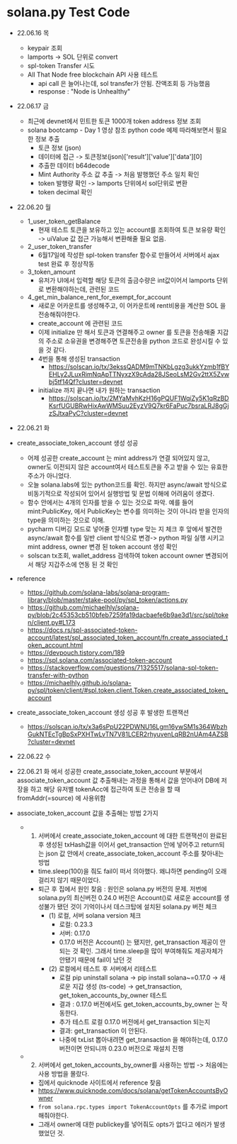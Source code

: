# solana.py Test Code

- 22.06.16 목
    - keypair 조회
    - lamports -> SOL 단위로 convert
    - spl-token Transfer 시도
    - All That Node free blockchain API 사용 테스트
        - api call 은 늘어나는데, sol transfer가 안됨. 잔액조회 등 가능했음
        - response : "Node is Unhealthy"

- 22.06.17 금
    - 최근에 devnet에서 민트한 토큰 1000개 token address 정보 조회
    - solana bootcamp - Day 1 영상 참조 python code 예제 따라해보면서 필요한 정보 추출
        - 토큰 정보 (json)
        - 데이터에 접근 -> 토큰정보(json)['result']['value']['data'][0]
        - 추출한 데이터 b64decode
        - Mint Authority 주소 값 추출 -> 처음 발행했던 주소 일치 확인
        - token 발행량 확인 -> lamports 단위에서 sol단위로 변환
        - token decimal 확인

- 22.06.20 월
    - 1_user_token_getBalance
        - 현재 테스트 토큰을 보유하고 있는 account를 조회하여 토큰 보유량 확인 -> uiValue 값 접근 가능해서 변환해줄 필요 없음. 
    - 2_user_token_transfer
        - 6월17일에 작성한 spl-token transfer 함수로 만들어서 서버에서 ajax test 완료 후 정상작동
    - 3_token_amount
        - 유저가 UI에서 입력할 해당 토큰의 출금수량은 int값이어서 lamports 단위로 변환해야하는데, 관련된 코드
    - 4_get_min_balance_rent_for_exempt_for_account
        - 새로운 어카운트를 생성해주고, 이 어카운트에 rent비용을 계산한 SOL 을 전송해줘야한다.
        - create_account 에 관련된 코드
        - 이제 initialize 만 해서 토큰과 연결해주고 owner 를 토큰을 전송해줄 지갑의 주소로 소유권을 변경해주면 토큰전송을 python 코드로 완성시킬 수 있을 것 같다.
        - 4번을 통해 생성된 transaction
            - https://solscan.io/tx/3ekssQADM9mTNKbLgzg3ukkYzmb1fBYEHLy2JLuxRimNqApTTNyxzX9cAda28JSeoLsM2Gv2ttX5Zvwbj5tf14Qf?cluster=devnet
        - initialize 까지 끝나면 내가 원하는 transaction
            - https://solscan.io/tx/2MYaMvhKzH16gPQUF1WqiZy5K1qRzBDKsrfUGUBRwHixAwWMSuu2EyzV9Q7kr6FaPuc7bsraLRJ8gGjzSJtxaPyC?cluster=devnet

- 22.06.21 화
- create_associate_token_account 생성 성공
    - 어제 성공한 create_account 는 mint address가 연결 되어있지 않고, owner도 이전되지 않은 account여서 테스트토큰을 주고 받을 수 있는 유효한 주소가 아니었다.
    - 오늘 solana.labs에 있는 python코드를 확인. 하지만 async/await 방식으로 비동기적으로 작성되어 있어서 실행방법 및 문법 이해에 어려움이 생겼다.
    - 함수 안에서는 4개의 인자를 받을 수 있는 것으로 파악. 예를 들어 mint:PublicKey, 에서 PublicKey는 변수를 의미하는 것이 아니라 받을 인자의 type을 의미하는 것으로 이해.
    - pycharm 디버깅 모드로 넣어줄 인자별 type 맞는 지 체크 후 앞에서 발견한 async/await 함수를 일반 client 방식으로 변경-> python 파일 실행 시키고 mint address, owner 변경 된 token account 생성 확인
    - solscan tx조회, wallet_address 검색하여 token account owner 변경되어서 해당 지갑주소에 연동 된 것 확인
- reference 
    - https://github.com/solana-labs/solana-program-library/blob/master/stake-pool/py/spl_token/actions.py
    - https://github.com/michaelhly/solana-py/blob/2c45353cb510bfeb7259fa19dacbaefe6b9ae3d1/src/spl/token/client.py#L173
    - https://docs.rs/spl-associated-token-account/latest/spl_associated_token_account/fn.create_associated_token_account.html
    - https://devpouch.tistory.com/189
    - https://spl.solana.com/associated-token-account
    - https://stackoverflow.com/questions/71325517/solana-spl-token-transfer-with-python
    - https://michaelhly.github.io/solana-py/spl/token/client/#spl.token.client.Token.create_associated_token_account
- create_associate_token_account 생성 성공 후 발생한 트랜잭션
    - https://solscan.io/tx/x3a6sPpU22PDWNU16Lgm16ywSM1s364WbzhGukNTEcTgBpSxPXHTwLvTN7V81LCER2rhyuvenLqRB2nUAm4AZSB?cluster=devnet

- 22.06.22 수
- 22.06.21 화 에서 성공한 create_associate_token_account 부분에서 associate_token_account 값 추출해내는 과정을 통해서 값을 얻어내어 DB에 저장을 하고 해당 유저별 tokenAcc에 접근하여 토큰 전송을 할 때 fromAddr(=source) 에 사용위함
- associate_token_account 값을 추출해는 방법 2가지 
    - 1. 서버에서 create_associate_token_account 에 대한 트랜잭션이 완료된 후 생성된 txHash값을 이어서 get_transaction 안에 넣어주고 return되는 json 값 안에서  create_associate_token_account 주소를 찾아내는 방법
        - time.sleep(100)을 줘도 fail이 떠서 의아했다. 왜냐하면 pending이 오래 걸리지 않기 때문이었다.
        - 퇴근 후 집에서 원인 찾음 : 원인은 solana.py 버전의 문제. 저번에 solana.py의 최신버전 0.24.0 버전은 Account()로 새로운 account를 생성불가 됐던 것이 기억이나서 데스크탑에 설치된 solana.py 버전 체크
            - (1) 로컬, 서버 solana version 체크
                - 로컬: 0.23.3
                - 서버: 0.17.0
                - 0.17.0 버전은 Account() 는 됐지만, get_transaction 제공이 안되는 것 확인. 그래서 time.sleep을 많이 부여해줘도 제공자체가 안됐기 때문에 fail이 났던 것 
            - (2) 로컬에서 테스트 후 서버에서 리테스트
                - 로컬 pip uninstall solana →  pip install solana~=0.17.0 → 새로운 지갑 생성 (ts-code) → get_transaction, get_token_accounts_by_owner 테스트
                - 결과 : 0.17.0 버전에서도 get_token_accounts_by_owner 는 작동한다.
                - 추가 테스트 로컬 0.17.0 버전에서 get_transaction 되는지 
                - 결과: get_transaction 이 안된다.
                - 나중에 txList 뽑아내려면 get_transaction 을 해야하는데, 0.17.0 버전이면 안되니까 0.23.0 버전으로 재설치 진행
    - 2. 서버에서 get_token_accounts_by_owner를 사용하는 방법 -> 처음에는 사용 방법을 몰랐다.
        - 집에서 quicknode 사이트에서 reference 찾음
        - https://www.quicknode.com/docs/solana/getTokenAccountsByOwner
        - `from solana.rpc.types import TokenAccountOpts` 를 추가로 import 해줘야한다.
        - 그래서 owner에 대한 publickey를 넣어줘도 opts가 없다고 에러가 발생했었던 것.